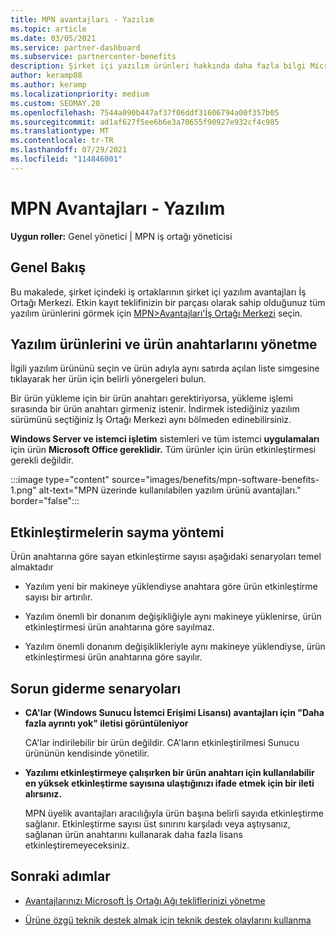 ```yaml
---
title: MPN avantajları - Yazılım
ms.topic: article
ms.date: 03/05/2021
ms.service: partner-dashboard
ms.subservice: partnercenter-benefits
description: Şirket içi yazılım ürünleri hakkında daha fazla bilgi Microsoft İş Ortağı Ağı (MPN) avantajları
author: keramp88
ms.author: keramp
ms.localizationpriority: medium
ms.custom: SEOMAY.20
ms.openlocfilehash: 7544a090b447af37f06ddf31606794a00f357b05
ms.sourcegitcommit: ad1af627f5ee6b6e3a70655f90927e932cf4c985
ms.translationtype: MT
ms.contentlocale: tr-TR
ms.lasthandoff: 07/29/2021
ms.locfileid: "114846001"
---
```

# <a name="mpn-benefits---software"></a>MPN Avantajları - Yazılım

**Uygun roller:** Genel yönetici | MPN iş ortağı yöneticisi

## <a name="overview"></a>Genel Bakış

Bu makalede, şirket içindeki iş ortaklarının şirket içi yazılım avantajları İş Ortağı Merkezi. Etkin kayıt teklifinizin bir parçası olarak sahip olduğunuz tüm yazılım ürünlerini görmek için  [MPN>Avantajları'İş Ortağı Merkezi](https://partner.microsoft.com/dashboard/mpn/membership/benefits/software) seçin.  

## <a name="manage-software-products-and-product-keys"></a>Yazılım ürünlerini ve ürün anahtarlarını yönetme

İlgili yazılım ürününü seçin ve ürün adıyla aynı satırda açılan liste simgesine tıklayarak her ürün için belirli yönergeleri bulun.

Bir ürün yükleme için bir ürün anahtarı gerektiriyorsa, yükleme işlemi sırasında bir ürün anahtarı girmeniz istenir. İndirmek istediğiniz yazılım sürümünü seçtiğiniz İş Ortağı Merkezi aynı bölmeden edinebilirsiniz.

**Windows Server ve istemci işletim** sistemleri ve tüm istemci **uygulamaları** için ürün **Microsoft Office gereklidir.** Tüm ürünler için ürün etkinleştirmesi gerekli değildir.

:::image type="content" source="images/benefits/mpn-software-benefits-1.png" alt-text="MPN üzerinde kullanılabilen yazılım ürünü avantajları." border="false":::

## <a name="how-activations-are-counted"></a>Etkinleştirmelerin sayma yöntemi

Ürün anahtarına göre sayan etkinleştirme sayısı aşağıdaki senaryoları temel almaktadır

- Yazılım yeni bir makineye yüklendiyse anahtara göre ürün etkinleştirme sayısı bir artırılır.
 
- Yazılım önemli bir donanım değişikliğiyle aynı makineye yüklenirse, ürün etkinleştirmesi ürün anahtarına göre sayılmaz.

- Yazılım önemli donanım değişiklikleriyle aynı makineye yüklendiyse, ürün etkinleştirmesi ürün anahtarına göre sayılır.

## <a name="troubleshooting-scenarios"></a>Sorun giderme senaryoları

- **CA'lar (Windows Sunucu İstemci Erişimi Lisansı) avantajları için "Daha fazla ayrıntı yok" iletisi görüntüleniyor**

    CA'lar indirilebilir bir ürün değildir. CA'ların etkinleştirilmesi Sunucu ürününün kendisinde yönetilir.

- **Yazılımı etkinleştirmeye çalışırken bir ürün anahtarı için kullanılabilir en yüksek etkinleştirme sayısına ulaştığınızı ifade etmek için bir ileti alırsınız.**

    MPN üyelik avantajları aracılığıyla ürün başına belirli sayıda etkinleştirme sağlanır. Etkinleştirme sayısı üst sınırını karşıladı veya aştıysanız, sağlanan ürün anahtarını kullanarak daha fazla lisans etkinleştiremeyeceksiniz.


 ## <a name="next-steps"></a>Sonraki adımlar

- [Avantajlarınızı Microsoft İş Ortağı Ağı tekliflerinizi yönetme](manage-your-partner-network-benefits.md)

- [Ürüne özgü teknik destek almak için teknik destek olaylarını kullanma](mpn-benefits-technical-support.md)



